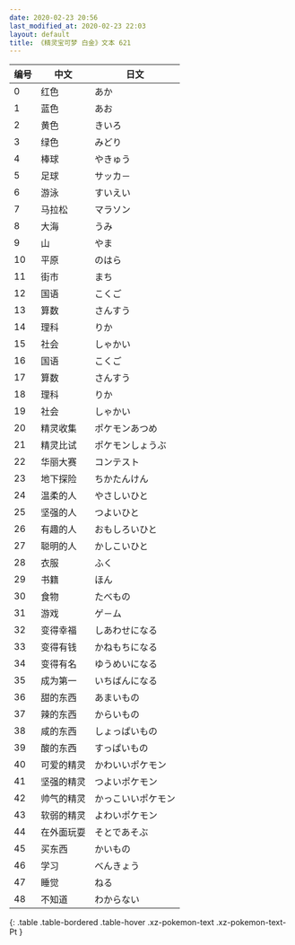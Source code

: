 ```yaml
---
date: 2020-02-23 20:56
last_modified_at: 2020-02-23 22:03
layout: default
title: 《精灵宝可梦 白金》文本 621
---
```

| 编号 | 中文 | 日文 |
| ---- | ---- | ---- |
| 0 | 红色 | あか |
| 1 | 蓝色 | あお |
| 2 | 黄色 | きいろ |
| 3 | 绿色 | みどり |
| 4 | 棒球 | やきゅう |
| 5 | 足球 | サッカ－ |
| 6 | 游泳 | すいえい |
| 7 | 马拉松 | マラソン |
| 8 | 大海 | うみ |
| 9 | 山 | やま |
| 10 | 平原 | のはら |
| 11 | 街市 | まち |
| 12 | 国语 | こくご |
| 13 | 算数 | さんすう |
| 14 | 理科 | りか |
| 15 | 社会 | しゃかい |
| 16 | 国语 | こくご |
| 17 | 算数 | さんすう |
| 18 | 理科 | りか |
| 19 | 社会 | しゃかい |
| 20 | 精灵收集 | ポケモンあつめ |
| 21 | 精灵比试 | ポケモンしょうぶ |
| 22 | 华丽大赛 | コンテスト |
| 23 | 地下探险 | ちかたんけん |
| 24 | 温柔的人 | やさしいひと |
| 25 | 坚强的人 | つよいひと |
| 26 | 有趣的人 | おもしろいひと |
| 27 | 聪明的人 | かしこいひと |
| 28 | 衣服 | ふく |
| 29 | 书籍 | ほん |
| 30 | 食物 | たべもの |
| 31 | 游戏 | ゲ－ム |
| 32 | 变得幸福 | しあわせになる |
| 33 | 变得有钱 | かねもちになる |
| 34 | 变得有名 | ゆうめいになる |
| 35 | 成为第一 | いちばんになる |
| 36 | 甜的东西 | あまいもの |
| 37 | 辣的东西 | からいもの |
| 38 | 咸的东西 | しょっぱいもの |
| 39 | 酸的东西 | すっぱいもの |
| 40 | 可爱的精灵 | かわいいポケモン |
| 41 | 坚强的精灵 | つよいポケモン |
| 42 | 帅气的精灵 | かっこいいポケモン |
| 43 | 软弱的精灵 | よわいポケモン |
| 44 | 在外面玩耍 | そとであそぶ |
| 45 | 买东西 | かいもの |
| 46 | 学习 | べんきょう |
| 47 | 睡觉 | ねる |
| 48 | 不知道 | わからない |
{: .table .table-bordered .table-hover .xz-pokemon-text .xz-pokemon-text-Pt }
